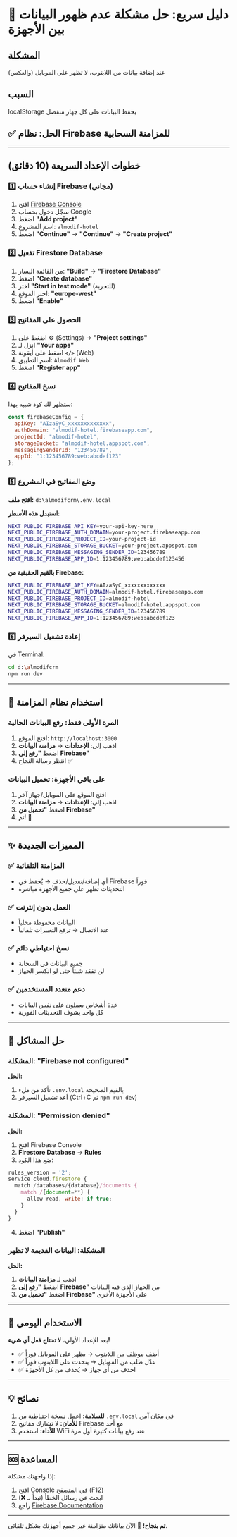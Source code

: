 # 🎯 دليل سريع: حل مشكلة عدم ظهور البيانات بين الأجهزة

## المشكلة
عند إضافة بيانات من اللابتوب، لا تظهر على الموبايل (والعكس)

## السبب
localStorage يحفظ البيانات على كل جهاز منفصل

## ✅ الحل: نظام Firebase للمزامنة السحابية

---

## خطوات الإعداد السريعة (10 دقائق)

### 1️⃣ إنشاء حساب Firebase (مجاني)

1. افتح [Firebase Console](https://console.firebase.google.com/)
2. سجّل دخول بحساب Google
3. اضغط **"Add project"**
4. اسم المشروع: `almodif-hotel`
5. اضغط **"Continue"** → **"Continue"** → **"Create project"**

### 2️⃣ تفعيل Firestore Database

1. من القائمة اليسار: **"Build"** → **"Firestore Database"**
2. اضغط **"Create database"**
3. اختر **"Start in test mode"** (للتجربة)
4. اختر الموقع: **"europe-west"**
5. اضغط **"Enable"**

### 3️⃣ الحصول على المفاتيح

1. اضغط على ⚙️ (Settings) → **"Project settings"**
2. انزل لـ **"Your apps"**
3. اضغط على أيقونة **`</>`** (Web)
4. اسم التطبيق: `Almodif Web`
5. اضغط **"Register app"**

### 4️⃣ نسخ المفاتيح

ستظهر لك كود شبيه بهذا:

```javascript
const firebaseConfig = {
  apiKey: "AIzaSyC_xxxxxxxxxxxxx",
  authDomain: "almodif-hotel.firebaseapp.com",
  projectId: "almodif-hotel",
  storageBucket: "almodif-hotel.appspot.com",
  messagingSenderId: "123456789",
  appId: "1:123456789:web:abcdef123"
};
```

### 5️⃣ وضع المفاتيح في المشروع

**افتح ملف:** `d:\almodifcrm\.env.local`

**استبدل هذه الأسطر:**

```bash
NEXT_PUBLIC_FIREBASE_API_KEY=your-api-key-here
NEXT_PUBLIC_FIREBASE_AUTH_DOMAIN=your-project.firebaseapp.com
NEXT_PUBLIC_FIREBASE_PROJECT_ID=your-project-id
NEXT_PUBLIC_FIREBASE_STORAGE_BUCKET=your-project.appspot.com
NEXT_PUBLIC_FIREBASE_MESSAGING_SENDER_ID=123456789
NEXT_PUBLIC_FIREBASE_APP_ID=1:123456789:web:abcdef123456
```

**بالقيم الحقيقية من Firebase:**

```bash
NEXT_PUBLIC_FIREBASE_API_KEY=AIzaSyC_xxxxxxxxxxxxx
NEXT_PUBLIC_FIREBASE_AUTH_DOMAIN=almodif-hotel.firebaseapp.com
NEXT_PUBLIC_FIREBASE_PROJECT_ID=almodif-hotel
NEXT_PUBLIC_FIREBASE_STORAGE_BUCKET=almodif-hotel.appspot.com
NEXT_PUBLIC_FIREBASE_MESSAGING_SENDER_ID=123456789
NEXT_PUBLIC_FIREBASE_APP_ID=1:123456789:web:abcdef123
```

### 6️⃣ إعادة تشغيل السيرفر

في Terminal:

```bash
cd d:\almodifcrm
npm run dev
```

---

## 🚀 استخدام نظام المزامنة

### المرة الأولى فقط: رفع البيانات الحالية

1. افتح الموقع: `http://localhost:3000`
2. اذهب إلى: **الإعدادات** → **مزامنة البيانات**
3. اضغط **"رفع إلى Firebase"**
4. انتظر رسالة النجاح ✅

### على باقي الأجهزة: تحميل البيانات

1. افتح الموقع على الموبايل/جهاز آخر
2. اذهب إلى: **الإعدادات** → **مزامنة البيانات**
3. اضغط **"تحميل من Firebase"**
4. تم! 🎉

---

## ✨ المميزات الجديدة

### ✅ المزامنة التلقائية
- أي إضافة/تعديل/حذف → يُحفظ في Firebase فوراً
- التحديثات تظهر على جميع الأجهزة مباشرة

### ✅ العمل بدون إنترنت
- البيانات محفوظة محلياً
- عند الاتصال → ترفع التغييرات تلقائياً

### ✅ نسخ احتياطي دائم
- جميع البيانات في السحابة
- لن تفقد شيئاً حتى لو انكسر الجهاز

### ✅ دعم متعدد المستخدمين
- عدة أشخاص يعملون على نفس البيانات
- كل واحد يشوف التحديثات الفورية

---

## 🔧 حل المشاكل

### المشكلة: "Firebase not configured"

**الحل:**
1. تأكد من ملء `.env.local` بالقيم الصحيحة
2. أعد تشغيل السيرفر (Ctrl+C ثم `npm run dev`)

### المشكلة: "Permission denied"

**الحل:**
1. افتح Firebase Console
2. **Firestore Database** → **Rules**
3. ضع هذا الكود:

```javascript
rules_version = '2';
service cloud.firestore {
  match /databases/{database}/documents {
    match /{document=**} {
      allow read, write: if true;
    }
  }
}
```

4. اضغط **"Publish"**

### المشكلة: البيانات القديمة لا تظهر

**الحل:**
1. اذهب لـ **مزامنة البيانات**
2. اضغط **"رفع إلى Firebase"** من الجهاز الذي فيه البيانات
3. اضغط **"تحميل من Firebase"** على الأجهزة الأخرى

---

## 📱 الاستخدام اليومي

بعد الإعداد الأولي، **لا تحتاج فعل أي شيء!**

- ✅ أضف موظف من اللابتوب → يظهر على الموبايل فوراً
- ✅ عدّل طلب من الموبايل → يتحدث على اللابتوب فوراً
- ✅ احذف من أي جهاز → يُحذف من كل الأجهزة

---

## 💡 نصائح

1. **للسلامة:** اعمل نسخة احتياطية من `.env.local` في مكان آمن
2. **للأمان:** لا تشارك مفاتيح Firebase مع أحد
3. **للأداء:** استخدم WiFi عند رفع بيانات كثيرة أول مرة

---

## 🆘 المساعدة

إذا واجهتك مشكلة:
1. افتح Console في المتصفح (F12)
2. ابحث عن رسائل الخطأ (تبدأ بـ ❌)
3. راجع [Firebase Documentation](https://firebase.google.com/docs)

---

**تم بنجاح! 🎉**
الآن بياناتك متزامنة عبر جميع أجهزتك بشكل تلقائي.
